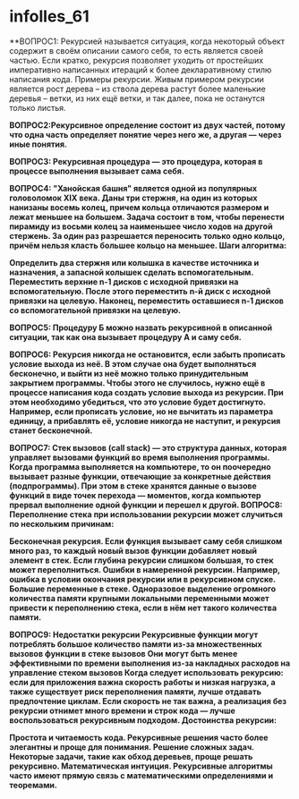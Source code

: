 # infolles_61

**ВОПРОС1: Рекурсией называется ситуация, когда некоторый объект содержит в своём описании самого себя, то есть является своей частью. Если кратко, рекурсия позволяет уходить от простейших императивно написанных итераций к более декларативному стилю написания кода. Примеры рекурсии. Живым примером рекурсии является рост дерева – из ствола дерева растут более маленькие деревья – ветки, из них ещё ветки, и так далее, пока не останутся только листья.

**ВОПРОС2:Рекурсивное определение состоит из двух частей, потому что одна часть определяет понятие через него же, а другая — через иные понятия.**

**ВОПРОС3: Рекурсивная процедура — это процедура, которая в процессе выполнения вызывает сама себя.**

**ВОПРОС4: "Ханойская башня" является одной из популярных головоломок XIX века. Даны три стержня, на один из которых нанизаны восемь колец, причем кольца отличаются размером и лежат меньшее на большем. Задача состоит в том, чтобы перенести пирамиду из восьми колец за наименьшее число ходов на другой стержень. За один раз разрешается переносить только одно кольцо, причём нельзя класть большее кольцо на меньшее. 
Шаги алгоритма:**

**Определить два стержня или колышка в качестве источника и назначения, а запасной колышек сделать вспомогательным. 
Переместить верхние n-1 дисков с исходной привязки на вспомогательную. 
После этого переместить n-й диск с исходной привязки на целевую. 
Наконец, переместить оставшиеся n-1 дисков со вспомогательной привязки на целевую.** 

**ВОПРОС5: Процедуру Б можно назвать рекурсивной в описанной ситуации, так как она вызывает процедуру А и саму себя.** 

**ВОПРОС6: Рекурсия никогда не остановится, если забыть прописать условие выхода из неё. В этом случае она будет выполняться бесконечно, и выйти из неё можно только принудительным закрытием программы. 
Чтобы этого не случилось, нужно ещё в процессе написания кода создать условие выхода из рекурсии. При этом необходимо убедиться, что это условие будет достигнуто. Например, если прописать условие, но не вычитать из параметра единицу, а прибавлять её, условие никогда не наступит, и рекурсия станет бесконечной.**

**ВОПРОС7:  Стек вызовов (call stack) — это структура данных, которая управляет вызовами функций во время выполнения программы. Когда программа выполняется на компьютере, то он поочередно вызывает разные функции, отвечающие за конкретные действия (подпрограммы). При этом в стеке хранятся данные о вызове функций в виде точек перехода — моментов, когда компьютер прервал выполнение одной функции и перешел к другой.
ВОПРОС8: Переполнение стека при использовании рекурсии может случиться по нескольким причинам:**

**Бесконечная рекурсия.  Если функция вызывает саму себя слишком много раз, то каждый новый вызов функции добавляет новый элемент в стек. Если глубина рекурсии слишком большая, то стек может переполниться. 
Ошибки в намеренной рекурсии. Например, ошибка в условии окончания рекурсии или в рекурсивном спуске. 
Большие переменные в стеке. Одноразовое выделение огромного количества памяти крупными локальными переменными может привести к переполнению стека, если в нём нет такого количества памяти.**

**ВОПРОС9: Недостатки рекурсии
Рекурсивные функции могут потреблять большое количество памяти из-за множественных вызовов функции в стеке вызовов
Они могут быть менее эффективными по времени выполнения из-за накладных расходов на управление стеком вызовов
Когда следует использовать рекурсию: если для приложения важна скорость работы и низкая нагрузка, а также существует риск переполнения памяти, лучше отдавать предпочтение циклам.  Если скорость не так важна, а реализация без рекурсии отнимет много времени и строк кода — лучше воспользоваться рекурсивным подходом.
Достоинства рекурсии:**

**Простота и читаемость кода. Рекурсивные решения часто более элегантны и проще для понимания. 
Решение сложных задач. Некоторые задачи, такие как обход деревьев, проще решать рекурсивно. 
Математическая интуиция. Рекурсивные алгоритмы часто имеют прямую связь с математическими определениями и теоремами.**


